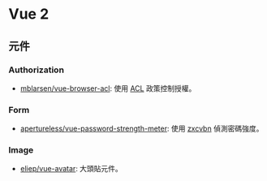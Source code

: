 # Vue 2

## 元件

### Authorization

* [mblarsen/vue-browser-acl](https://github.com/mblarsen/vue-browser-acl): 使用 [ACL](https://zh.wikipedia.org/wiki/%E5%AD%98%E5%8F%96%E6%8E%A7%E5%88%B6%E4%B8%B2%E5%88%97) 政策控制授權。

### Form

* [apertureless/vue-password-strength-meter](https://github.com/apertureless/vue-password-strength-meter): 使用 [zxcvbn](https://github.com/dropbox/zxcvbn) 偵測密碼強度。

### Image

* [eliep/vue-avatar](https://github.com/eliep/vue-avatar): 大頭貼元件。
